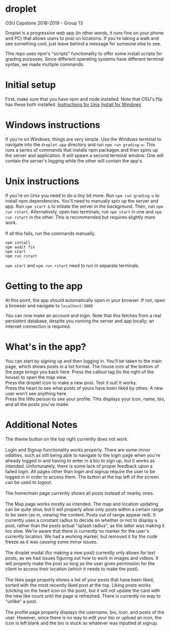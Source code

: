 # droplet
OSU Capstone 2018-2019 - Group 13

Droplet is a progressive web app (in other words, it runs fine on your phone and PC) that allows users to post on locations.
If you're taking a walk and see something cool, just leave behind a message for someone else to see. 

This repo uses npm's "scripts" functionality to offer some install scripts for grading purposes. 
Since different operating systems have different terminal syntax, we made multiple commands. 

# Initial setup

First, make sure that you have npm and node installed. Note that OSU's flip has these both installed. 
[Instructions for Unix](https://linuxize.com/post/how-to-install-node-js-on-ubuntu-18.04/)
[Install for Windows](https://nodejs.org/en/)

# Windows instructions

If you're on Windows, things are very simple. Use the Windows terminal to navigate into the `droplet-app` directory and run `npm run grading-w`. 
This runs a series of commands that installs npm packages and then spins up the server and application. 
It will spawn a second terminal window. One will contain the server's logging while the other will contain the app's. 

# Unix instructions

If you're on Unix you need to do a tiny bit more. Run `npm run grading-u` to install npm dependencies. You'll need to manually spin up the server and app. 
Run `npm start &` to initiate the server in the background. Then, run `npm run rstart`. 
Alternatively, open two terminals; run `npm start` in one and `npm run rstart` in the other. This is recommended but requires slightly more work.<br/><br/>
If all this fails, run the commands manually.
```
npm install
npm audit fix
npm start
npm run rstart
```
`npm start` and `npm run rstart` need to run in separate terminals. 

# Getting to the app

At this point, the app should automatically open in your browser. If not, open a browser and navigate to
`localhost:3000`

You can now make an account and login. Note that this fetches from a real persistent database, despite you running the server and app locally; an internet connection is required. 

# What's in the app?

You can start by signing up and then logging in. You'll be taken to the main page, which shows posts in a list format. The house icon at the bottom of the page brings you back here. 
Press the callout tag (to the right of the house) to open the map view. <br/>
Press the droplet icon to make a new post. Test it out! It works. <br/>
Press the heart to see what posts of yours have been liked by othes. A new user won't see anything here. <br/>
Press the little person to see your profile. This displays your icon, name, bio, and all the posts you've made. 

# Additional Notes
The theme button on the top right currently does not work.<br/><br/>
Login and Signup functionality works properly. There are some minor oddities, such as still being able to navigate to the login page when you're already logged in and having to enter in a bio to sign up, but it works as intended. Unfortunately, there is some lack of proper feedback upon a failed login. All pages other than login and signup require the user to be logged in in order to access them. The button at the top left of the screen can be used to logout. <br/><br/>
The home/main page currently shows all posts instead of nearby ones.<br/><br/>
The Map page works mostly as intended. The map and location updating can be quite slow, but it will properly allow only posts within a certain range to be seen (as in, viewing the content. Posts out of range appear red). It currently uses a constant radius to decide on whether or not to display a post, rather than the posts actual "splash radius", as the latter was making it too slow. We're aware that there is currently no marker for the user's currently location. We had a working marker, but removed it for the code freeze as it was causing some minor issues.<br/><br/>
The droplet modal (for making a new post) currently only allows for text posts, as we had issues figuring out how to work in images and videos. It will properly make the post so long as the user gives permission for the client to access their location (which it needs to make the post). <br/><br/>
The likes page properly shows a list of your posts that have been liked, sorted with the most recently liked post at the top. Liking posts works (clicking on the heart icon on the post), but it will not update the card with the new like count until the page is refreshed. There is currently no way to "unlike" a post.<br/><br/>
The profile page properly displays the username, bio, icon, and posts of the user. However, since there is no way to edit your bio or upload an icon, the icon is left blank and the bio is stuck as whatever was inputted at signup. 
